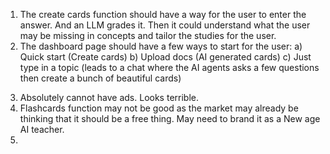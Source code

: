 1. The create cards function should have a way for the user to enter the answer. And an LLM grades it. Then it could understand what the user may be missing in concepts and tailor the studies for the user.
2. The dashboard page should have a few ways to start for the user:
   a) Quick start (Create cards)
   b) Upload docs (AI generated cards)
   c) Just type in a topic (leads to a chat where the AI agents asks a few questions then create a bunch of beautiful cards)

3) Absolutely cannot have ads. Looks terrible.
4) Flashcards function may not be good as the market may already be thinking that it should be a free thing. May need to brand it as a New age AI teacher.
5) 